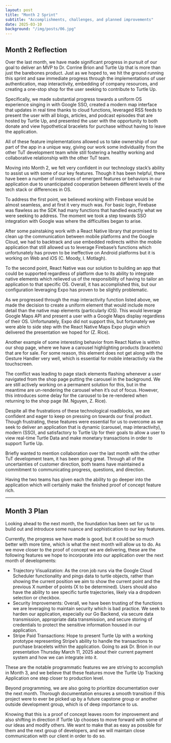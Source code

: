 ```yaml
---
layout: post
title: "Month 2 Sprint"
subtitle: "Accomplishments, challenges, and planned improvements"
date: 2025-03-10
background: "/img/posts/06.jpg"
---
```


## Month 2 Reflection
Over the last month, we have made significant progress in pursuit of our goal to deliver an MVP to Dr. Corrine Brion and Turtle Up that is more than just the barebones product. Just as we hoped to, we hit the ground running this sprint and saw immediate progress through the implementations of user authentication, map interactivity, embedding of company resources, and creating a one-stop shop for the user seeking to contribute to Turtle Up.

Specifically, we made substantial progress towards a uniform OS experience singing in with Google SSO, created a modern map interface that updates in real time thanks to cloud functions, leveraged RSS feeds to present the user with all blogs, articles, and podcast episodes that are hosted by Turtle Up, and presented the user with the opportunity to both donate and view hypothetical bracelets for purchase without having to leave the application.

All of these feature implementations allowed us to take ownership of our part of the app in a unique way, giving our work some individuality from the other TuT development team while still fostering a healthy working and collaborative relationship with the other TuT team.

Moving into Month 2, we felt very confident in our technology stack’s ability to assist us with some of our key features. Though it has been helpful, there have been a number of instances of emergent features or behaviors in our application due to unanticipated cooperation between different levels of the tech stack or differences in OS.

To address the first point, we believed working with Firebase would be almost seamless, and at first it very much was. For basic login, Firebase was flawless as the SDK had many functions that handled exactly what we were seeking to address. The moment we took a step towards SSO integration with Google was where the difficulties began to arise.

After some painstaking work with a React Native library that promised to clean up the communication between mobile platforms and the Google Cloud, we had to backtrack and use embedded redirects within the mobile application that still allowed us to leverage Firebase’s functions which unfortunately has proven to be ineffective on Android platforms but it is working on Web and iOS (C. Moody, I. Motlagh).

To the second point, React Native was our solution to building an app that could be supported regardless of platform due to its ability to integrate native elements which relieved us of the responsibility of having to tailor an application to that specific OS. Overall, it has accomplished this, but our configuration leveraging Expo has proven to be slightly problematic.

As we progressed through the map interactivity function listed above, we made the decision to create a uniform element that would include more detail than the native map elements (particularly iOS). This would leverage Google Maps API and present a user with a Google Maps display regardless of their OS. Unfortunately, Expo did not support this, but fortunately we were able to side step with the React Native Maps Expo plugin which delivered the presentation we hoped for (Z. Rice).

Another example of some interesting behavior from React Native is within our shop page, where we have a carousel highlighting products (bracelets) that are for sale. For some reason, this element does not get along with the Gesture Handler very well, which is essential for mobile interactivity via the touchscreen.

The conflict was leading to page stack elements flashing whenever a user navigated from the shop page putting the carousel in the background. We are still actively working on a permanent solution for this, but in the meantime are un-rendering the carousel when it’s out of focus. However, this introduces some delay for the carousel to be re-rendered when returning to the shop page (M. Nguyen, Z. Rice).

Despite all the frustrations of these technological roadblocks, we are confident and eager to keep on pressing on towards our final product. Though frustrating, these features were essential for us to overcome as we seek to deliver an application that is dynamic (carousel, map interactivity), modern (SSO), and satisfactory to Turtle Up for their goals to allow a user to view real-time Turtle Data and make monetary transactions in order to support Turtle Up.

Briefly wanted to mention collaboration over the last month with the other TuT development team, it has been going great. Through all of the uncertainties of customer direction, both teams have maintained a commitment to communicating progress, questions, and direction.

Having the two teams has given each the ability to go deeper into the application which will certainly make the finished proof of concept feature rich.

---

## Month 3 Plan
Looking ahead to the next month, the foundation has been set for us to build out and introduce some nuance and sophistication to our key features.

Currently, the progress we have made is good, but it could be so much better with more time, which is what the next month will allow us to do. As we move closer to the proof of concept we are delivering, these are the following features we hope to incorporate into our application over the next month of developments:

- Trajectory Visualization: As the cron job runs via the Google Cloud Scheduler functionality and pings data to turtle objects, rather than showing the current position we aim to show the current point and the previous X number of points (X to be determined). Users should also have the ability to see specific turtle trajectories, likely via a dropdown selection or checkbox. 
- Security Improvements: Overall, we have been trusting of the functions we are leveraging to maintain security which is bad practice. We seek to harden our application, especially our Go Backend, via secure data transmission, appropriate data transmission, and secure storing of credentials to protect the sensitive information housed in our application. 
- Stripe Paid Transactions: Hope to present Turtle Up with a working prototype representing Stripe’s ability to handle the transactions to purchase bracelets within the application. Going to ask Dr. Brion in our presentation Thursday March 11, 2025 about their current payment system and how we can integrate into it.

These are the notable programmatic features we are striving to accomplish in Month 3, and we believe that these features move the Turtle Up Tracking Application one step closer to production level.

Beyond programming, we are also going to prioritize documentation over the next month. Thorough documentation ensures a smooth transition if this project were to ever be picked up by a future capstone group or another outside development group, which is of deep importance to us.

Knowing that this is a proof of concept leaves room for improvement and also shifting in direction if Turtle Up chooses to move forward with some of our ideas and modify others. We want to make that as easy as possible for them and the next group of developers, and we will maintain close communication with our client in order to do so.
